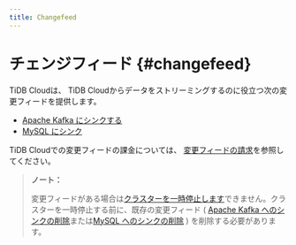 ```yaml
---
title: Changefeed
---
```


# チェンジフィード {#changefeed}

TiDB Cloudは、 TiDB Cloudからデータをストリーミングするのに役立つ次の変更フィードを提供します。

-   [Apache Kafka にシンクする](/tidb-cloud/changefeed-sink-to-apache-kafka.md)
-   [MySQL にシンク](/tidb-cloud/changefeed-sink-to-mysql.md)

TiDB Cloudでの変更フィードの課金については、 [変更フィードの請求](/tidb-cloud/tidb-cloud-billing-tcu.md)を参照してください。

> **ノート：**
>
> 変更フィードがある場合は[クラスターを一時停止します](/tidb-cloud/pause-or-resume-tidb-cluster.md)できません。クラスターを一時停止する前に、既存の変更フィード ( [Apache Kafka へのシンクの削除](/tidb-cloud/changefeed-sink-to-apache-kafka.md#manage-the-changefeed)または[MySQL へのシンクの削除](/tidb-cloud/changefeed-sink-to-mysql.md#delete-a-sink) ) を削除する必要があります。

